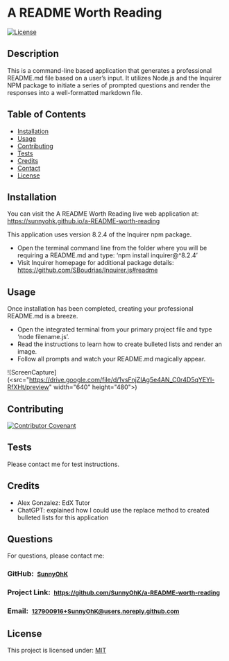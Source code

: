 # A README Worth Reading

[![License](https://img.shields.io/badge/License-MIT-yellow.svg)](https://choosealicense.com/licenses/mit)

## Description
This is a command-line based application that generates a professional README.md file based on a user’s input. It utilizes Node.js and the Inquirer NPM package to initiate a series of prompted questions and render the responses into a well-formatted markdown file.

## Table of Contents

- [Installation](#installation)
- [Usage](#usage)
- [Contributing](#contributing)
- [Tests](#tests)
- [Credits](#credits)
- [Contact](#contact)
- [License](#license)

## Installation

You can visit the A README Worth Reading live web application at: https://sunnyohk.github.io/a-README-worth-reading

This application uses version 8.2.4 of the Inquirer npm package. 
- Open the terminal command line from the folder where you will be requiring a README.md and type: ‘npm install inquirer@^8.2.4’ 
- Visit Inquirer homepage for additional package details: https://github.com/SBoudrias/Inquirer.js#readme

## Usage

Once installation has been completed, creating your professional README.md is a breeze. 
- Open the integrated terminal from your primary project file and type ‘node filename.js’. 
- Read the instructions to learn how to create bulleted lists and render an image. 
- Follow all prompts and watch your README.md magically appear. 

![ScreenCapture](<src="https://drive.google.com/file/d/1vsFnjZIAg5e4AN_C0r4D5qYEYl-RfXHt/preview" width="640" height="480"></iframe>)


## Contributing

[![Contributor Covenant](https://img.shields.io/badge/Contributor%20Covenant-2.1-4baaaa.svg)](code_of_conduct.md)

## Tests

Please contact me for test instructions.

## Credits


- Alex Gonzalez: EdX Tutor 
- ChatGPT: explained how I could use the replace method to created bulleted lists for this application

## Questions

For questions, please contact me:

### GitHub: &nbsp;<small>[SunnyOhK](https://github.com/SunnyOhK)</small>

### Project Link: &nbsp;<small>https://github.com/SunnyOhK/a-README-worth-reading</small>
### Email: &nbsp;<small>127900916+SunnyOhK@users.noreply.github.com</small>

## License
This project is licensed under: [MIT](https://choosealicense.com/licenses/mit/)
